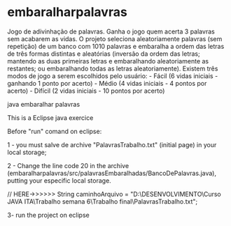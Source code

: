 # embaralharpalavras

Jogo de adivinhação de palavras. Ganha o jogo quem acerta 3 palavras sem acabarem as vidas. O projeto seleciona aleatoriamente palavras (sem repetição) de um banco com 1010 palavras e embaralha a ordem das letras de três formas distintas e aleatórias (inversão da ordem das letras; mantendo as duas primeiras letras e embaralhando aleatoriamente as restantes; ou embaralhando todas as letras aleatoriamente). Existem três modos de jogo a serem escolhidos pelo usuário: - Fácil (6 vidas iniciais - ganhando 1 ponto por acerto) - Médio (4 vidas iniciais - 4 pontos por acerto) - Difícil (2 vidas iniciais - 10 pontos por acerto)




java embaralhar palavras


This is a Eclipse java exercice

Before "run" comand on eclipse:

1 - you must salve de archive "PalavrasTrabalho.txt" (initial page) in your local storage;

2 - Change the line code 20 in the archive (embaralharpalavras/src/palavrasEmbaralhadas/BancoDePalavras.java), putting your especific local storage.

// HERE->>>>>> String caminhoArquivo = "D:\\DESENVOLVIMENTO\\Curso JAVA ITA\\Trabalho semana 6\\Trabalho final\\PalavrasTrabalho.txt";

3- run the project on eclipse

